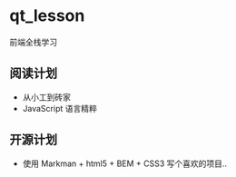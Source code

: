 # qt_lesson
前端全栈学习

## 阅读计划
- 从小工到砖家
- JavaScript 语言精粹

## 开源计划
- 使用 Markman + html5 + BEM + CSS3 写个喜欢的项目..